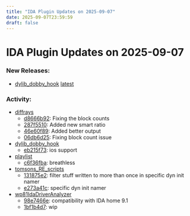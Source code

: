 ```yaml
---
title: "IDA Plugin Updates on 2025-09-07"
date: 2025-09-07T23:59:59
draft: false
---
```


# IDA Plugin Updates on 2025-09-07

### New Releases:
  - [dylib_dobby_hook](https://github.com/marlkiller/dylib_dobby_hook) [latest](https://github.com/marlkiller/dylib_dobby_hook/releases/tag/latest)

### Activity:
  - [diffrays](https://github.com/pwnfuzz/diffrays)
    - [d8666b92](https://github.com/pwnfuzz/diffrays/commit/d8666b920663bcc70f8e99f94f81c351d409a8c7): Fixing the block counts
    - [287f5510](https://github.com/pwnfuzz/diffrays/commit/287f551030731b243c1e5b49d1fd3977059c0aaf): Added new smart ratio
    - [46e60f89](https://github.com/pwnfuzz/diffrays/commit/46e60f89c058ed567b06a8330e4141a81b7862aa): Added better output
    - [06db6d25](https://github.com/pwnfuzz/diffrays/commit/06db6d255b09d87ae3a51cbe2f10f6945990d972): Fixing block count issue
  - [dylib_dobby_hook](https://github.com/marlkiller/dylib_dobby_hook)
    - [eb215f73](https://github.com/marlkiller/dylib_dobby_hook/commit/eb215f73ee975903e434d2ab7384342513224dac): ios support
  - [playlist](https://github.com/TomoBossi/playlist)
    - [c6f36fba](https://github.com/TomoBossi/playlist/commit/c6f36fba03c2d88b081dca21cafef45c113f2509): breathless
  - [tomsons_RE_scripts](https://github.com/tomsons26/tomsons_RE_scripts)
    - [131875e2](https://github.com/tomsons26/tomsons_RE_scripts/commit/131875e2ff3de7f933b33d2ec489ae3e4862fbc8): filter stuff written to more than once in specific dyn init namer
    - [e273a41c](https://github.com/tomsons26/tomsons_RE_scripts/commit/e273a41c9866a840e27d2581ebffe7b93a8bd57b): specific dyn init namer
  - [wp81IdaDriverAnalyzer](https://github.com/fredericGette/wp81IdaDriverAnalyzer)
    - [98e7466e](https://github.com/fredericGette/wp81IdaDriverAnalyzer/commit/98e7466ec91010cb370044b6fb31ac1ff283601c): compatibility with IDA home 9.1
    - [1bf1b4d7](https://github.com/fredericGette/wp81IdaDriverAnalyzer/commit/1bf1b4d78d3b641895e724123d4236dca943aad3): wip
